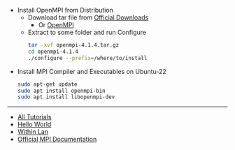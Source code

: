 

- Install OpenMPI from Distribution
  - Download tar file from [Official Downloads](https://www.open-mpi.org/software/ompi/v4.1/) 
    - Or [OpenMPI](https://download.open-mpi.org/release/open-mpi/v4.1/openmpi-4.1.4.tar.gz)
  - Extract to some folder and run Configure
    ```bash
    tar -xvf openmpi-4.1.4.tar.gz
    cd openmpi-4.1.4
    ./configure --prefix=/where/to/install
    ```
- Install MPI Compiler and Executables on Ubuntu-22
  ```bash
  sudo apt-get update
  sudo apt install openmpi-bin
  sudo apt install libopenmpi-dev
  ```

---
- [All Tutorials](https://mpitutorial.com/tutorials/)
- [Hello World](https://mpitutorial.com/tutorials/mpi-hello-world/)
- [Within Lan](https://mpitutorial.com/tutorials/running-an-mpi-cluster-within-a-lan/)
- [Official MPI Documentation](https://docs.open-mpi.org/en/v5.0.x/building-apps/index.html)
